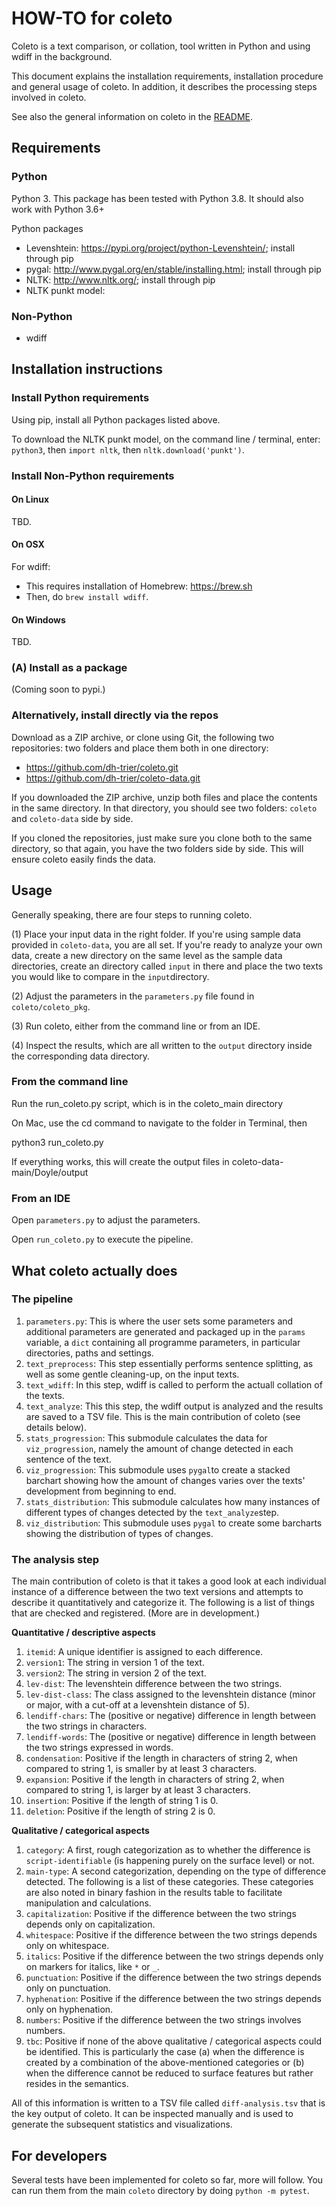 # HOW-TO for coleto

Coleto is a text comparison, or collation, tool written in Python and using wdiff in the background. 

This document explains the installation requirements, installation procedure and general usage of coleto. In addition, it describes the processing steps involved in coleto. 

See also the general information on coleto in the [README](https://github.com/dh-trier/coleto/blob/main/README.md). 

## Requirements

### Python 

Python 3. This package has been tested with Python 3.8. It should also work with Python 3.6+

Python packages

* Levenshtein: https://pypi.org/project/python-Levenshtein/; install through pip
* pygal: http://www.pygal.org/en/stable/installing.html; install through pip
* NLTK: http://www.nltk.org/; install through pip
* NLTK punkt model: 

### Non-Python 

* wdiff


## Installation instructions

### Install Python requirements

Using pip, install all Python packages listed above. 

To download the NLTK punkt model, on the command line / terminal, enter: `python3`, then `import nltk`, then `nltk.download('punkt')`. 

### Install Non-Python requirements

#### On Linux 

TBD.

#### On OSX

For wdiff: 
- This requires installation of Homebrew: https://brew.sh
- Then, do `brew install wdiff`. 

#### On Windows

TBD.

### (A) Install as a package

(Coming soon to pypi.)

### Alternatively, install directly via the repos

Download as a ZIP archive, or clone using Git, the following two repositories: two folders and place them both in one directory:

* https://github.com/dh-trier/coleto.git
* https://github.com/dh-trier/coleto-data.git

If you downloaded the ZIP archive, unzip both files and place the contents in the same directory. In that directory, you should see two folders: `coleto` and `coleto-data` side by side. 

If you cloned the repositories, just make sure you clone both to the same directory, so that again, you have the two folders side by side. This will ensure coleto easily finds the data. 

## Usage

Generally speaking, there are four steps to running coleto. 

(1) Place your input data in the right folder. If you're using sample data provided in `coleto-data`, you are all set. If you're ready to analyze your own data, create a new directory on the same level as the sample data directories, create an directory called `input` in there and place the two texts you would like to compare in the `input`directory. 

(2) Adjust the parameters in the `parameters.py` file found in `coleto/coleto_pkg`. 

(3) Run coleto, either from the command line or from an IDE. 

(4) Inspect the results, which are all written to the `output` directory inside the corresponding data directory. 

### From the command line

Run the run_coleto.py script, which is in the coleto_main directory

On Mac, use  the cd command to navigate to the folder in Terminal, then 

python3 run_coleto.py  

If everything works, this will create the output files in coleto-data-main/Doyle/output

### From an IDE

Open `parameters.py` to adjust the parameters. 

Open `run_coleto.py` to execute the pipeline. 

## What coleto actually does

### The pipeline

1. `parameters.py`: This is where the user sets some parameters and additional parameters are generated and packaged up in the `params` variable, a `dict` containing all programme parameters, in particular directories, paths and settings. 
1. `text_preprocess`: This step essentially performs sentence splitting, as well as some gentle cleaning-up, on the input texts. 
1. `text_wdiff`: In this step, wdiff is called to perform the actuall collation of the texts. 
1. `text_analyze`: This this step, the wdiff output is analyzed and the results are saved to a TSV file. This is the main contribution of coleto (see details below). 
1. `stats_progression`: This submodule calculates the data for `viz_progression`, namely the amount of change detected in each sentence of the text.
1. `viz_progression`: This submodule uses `pygal`to create a stacked barchart showing how the amount of changes varies over the texts' development from beginning to end.
1. `stats_distribution`: This submodule calculates how many instances of different types of changes detected by the `text_analyze`step. 
1. `viz_distribution`: This submodule uses `pygal` to create some barcharts showing the distribution of types of changes. 

### The analysis step 

The main contribution of coleto is that it takes a good look at each individual instance of a difference between the two text versions and attempts to describe it quantitatively and categorize it. The following is a list of things that are checked and registered. (More are in development.)

**Quantitative / descriptive aspects**

1. `itemid`: A unique identifier is assigned to each difference. 
1. `version1`: The string in version 1 of the text. 
1. `version2`: The string in version 2 of the text. 
1. `lev-dist`: The levenshtein difference between the two strings. 
1. `lev-dist-class`: The class assigned to the levenshtein distance (minor or major, with a cut-off at a levenshtein distance of 5). 
1. `lendiff-chars`: The (positive or negative) difference in length between the two strings in characters. 
1. `lendiff-words`: The (positive or negative) difference in length between the two strings expressed in words. 
1. `condensation`: Positive if the length in characters of string 2, when compared to string 1, is smaller by at least 3 characters. 
1. `expansion`: Positive if the length in characters of string 2, when compared to string 1, is larger by at least 3 characters. 
1. `insertion`: Positive if the length of string 1 is 0. 
1. `deletion`: Positive if the length of string 2 is 0. 

**Qualitative / categorical aspects** 

1. `category`: A first, rough categorization as to whether the difference is `script-identifiable` (is happening purely on the surface level) or not. 
1. `main-type`: A second categorization, depending on the type of difference detected. The following is a list of these categories. These categories are also noted in binary fashion in the results table to facilitate manipulation and calculations. 
1. `capitalization`: Positive if the difference between the two strings depends only on capitalization. 
1. `whitespace`: Positive if the difference between the two strings depends only on whitespace. 
1. `italics`: Positive if the difference between the two strings depends only on markers for italics, like `*` or `_`. 
1. `punctuation`: Positive if the difference between the two strings depends only on punctuation. 
1. `hyphenation`: Positive if the difference between the two strings depends only on hyphenation. 
1. `numbers`: Positive if the difference between the two strings involves numbers. 
1. `tbc`: Positive if none of the above qualitative / categorical aspects could be identified. This is particularly the case (a) when the difference is created by a combination of the above-mentioned categories or (b) when the difference cannot be reduced to surface features but rather resides in the semantics. 

All of this information is written to a TSV file called `diff-analysis.tsv` that is the key output of coleto. It can be inspected manually and is used to generate the subsequent statistics and visualizations. 


## For developers

Several tests have been implemented for coleto so far, more will follow. You can run them from the main `coleto` directory by doing `python -m pytest`. 


